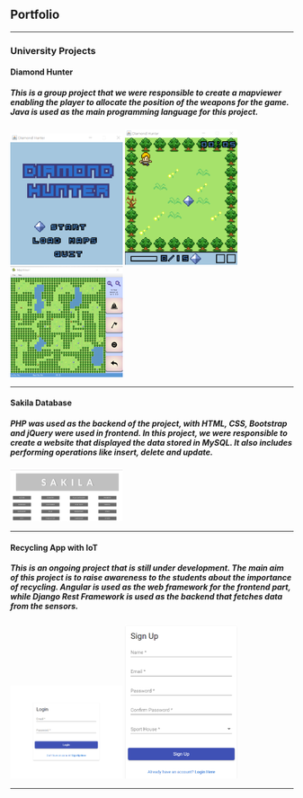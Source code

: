 ## Portfolio

---

### University Projects

#### Diamond Hunter
##### This is a group project that we were responsible to create a mapviewer enabling the player to allocate the position of the weapons for the game. Java is used as the main programming language for this project.

<img src="images/diamond_hunter.png?raw=true" width="200" />
<img src="images/diamond_hunter_2.png?raw=true" width="200"/>
<img src="images/diamond_hunter_3.png?raw=true" width="200"/>

---
#### Sakila Database
##### PHP was used as the backend of the project, with HTML, CSS, Bootstrap and jQuery were used in frontend. In this project, we were responsible to create a website that displayed the data stored in MySQL. It also includes performing operations like insert, delete and update. 

<img src="images/sakila.png?raw=true" width="200" />

---
#### Recycling App with IoT
##### This is an ongoing project that is still under development. The main aim of this project is to raise awareness to the students about the importance of recycling. Angular is used as the web framework for the frontend part, while Django Rest Framework is used as the backend that fetches data from the sensors.

<img src="images/segp_login.png?raw=true" width="200" />
<img src="images/segp_register.png?raw=true" width="200" />

---






